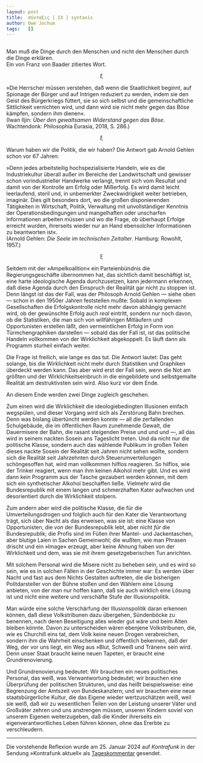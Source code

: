 ```yaml
---
layout:	post
title:	σύνταξις | IX | syntaxis 
author:	Uwe Jochum
tags:   []
---
```


<img src="https://vg07.met.vgwort.de/na/d2e76f4593854c99ad2dded07ee82c9e" width="1" height="1" alt="">

Man muß die Dinge durch den Menschen und nicht den Menschen durch
die Dinge erklären.  
Ein von Franz von Baader zitiertes Wort.

<center>ξ</center>

»Die Herrscher müssen verstehen, daß wenn die Staatlichkeit
beginnt, auf Spionage der Bürger und auf Intrigen reduziert zu
werden, indem sie den Geist des Bürgerkriegs füttert, sie so sich
selbst und die gemeinschaftliche Sittlichkeit vernichten wird,
und dann wird sie nicht mehr gegen das Böse kämpfen, sondern ihm
dienen«.  
(Iwan Iljin: *Über den gewaltsamen Widerstand gegen das
Böse*. Wachtendonk: Philosophia Eurasia, 2018, S.&nbsp;286.)

<center>ξ</center>

Warum haben wir die Politik, die wir haben? Die Antwort gab
Arnold Gehlen schon vor 67 Jahren:

»Denn jedes arbeitsteilig hochspezialisierte Handeln, wie es die
Industriekultur überall außer im Bereiche der Landwirtschaft und
gewisser schon vorindustrieller Handwerke verlangt, trennt sich
vom Resultat und damit von der Kontrolle am Erfolg oder
Mißerfolg. Es wird damit leicht leerlaufend, steril und, in
unbemerkter Zweckwidrigkeit weiter betrieben, imaginär. Dies gilt
besonders dort, wo die großen disponierenden Tätigkeiten in
Wirtschaft, Politik, Verwaltung mit unvollständiger Kenntnis der
Operationsbedingungen und mangelhaften oder unscharfen
Informationen arbeiten müssen und wo die Frage, ob überhaupt
Erfolge erreicht wurden, ihrerseits wieder nur an Hand
ebensolcher Informationen zu beantworten ist«.  
(Arnold Gehlen: *Die Seele im technischen Zeitalter*. Hamburg:
Rowohlt, 1957.)

<center>ξ</center>

Seitdem mit der »Ampelkoalition« ein Parteienbündnis die
Regierungsgeschäfte übernommen hat, das sichtlich damit
beschäftigt ist, eine harte ideologische Agenda durchzusetzen,
kann jedermann erkennen, daß diese Agenda durch den Einspruch der
Realität gar nicht zu stoppen ist. Denn längst ist das der Fall,
was der Philosoph Arnold Gehlen — siehe oben — schon in den
1950er Jahren feststellen mußte: Sobald in komplexen
Gesellschaften die Erfolgskontrolle nicht mehr davon abhängig
gemacht wird, ob der gewünschte Erfolg auch *real* eintritt,
sondern nur noch davon, ob die Statistiken, die man sich von
willfährigen Mitläufern und Opportunisten erstellen läßt, den
vermeintlichen Erfolg in Form von Türmchengraphiken darstellen —
sobald das der Fall ist, ist das politische Handeln vollkommen
von der Wirklichkeit abgekoppelt. Es läuft dann als Programm
sturheil einfach weiter.

Die Frage ist freilich, wie lange es das tut. Die Antwort lautet:
Das geht solange, bis die Wirklichkeit nicht mehr durch
Statistiken und Graphiken überdeckt werden kann. Das aber wird
erst der Fall sein, wenn die Not am größten und der
Wirklichkeitseinbruch in die eingebildete und selbstgemalte
Realität am destruktivsten sein wird. Also kurz vor dem Ende.

An diesem Ende werden zwei Dinge zugleich geschehen. 

Zum einen wird die Wirklichkeit die ideologiebedingten Illusionen
einfach wegspülen, und dieser Vorgang wird sich als Zerstörung
Bahn brechen. Denn was bislang übertüncht werden konnte — all die
zerfallenden Schulgebäude, die im öffentlichen Raum zunehmende
Gewalt, die Dauermisere der Bahn, die rasant steigenden Preise
und und und —, all das wird in seinem nackten Sosein ans
Tageslicht treten. Und da nicht nur die politische Klasse,
sondern auch das wählende Publikum in großen Teilen dieses nackte
Sosein der Realität seit Jahren nicht sehen wollte, sondern sich
die Realität seit Jahrzehnten durch Steuerumverteilungen
schöngesoffen hat, wird man vollkommen hilflos reagieren. So
hilflos, wie der Trinker reagiert, wenn man ihm keinen Alkohol
mehr gibt. Und es wird dann kein Programm aus der Tasche
gezaubert werden können, mit dem sich ein synthetischer Alkohol
beschaffen ließe. Vielmehr wird die Bundesrepublik mit einem
langen und schmerzhaften Kater aufwachen und desorientiert durch
die Wirklichkeit stolpern.

Zum andern aber wird die politische Klasse, die für die
Umverteilungsdrogen und folglich auch für den Kater die
Verantwortung trägt, sich über Nacht als das erweisen, was sie
ist: eine Klasse von Opportunisten, die *von* der Bundesrepublik
lebt, aber nicht *für* die Bundesrepublik; die Profis sind im
Füllen ihrer Mantel- und Jackentaschen, aber blutige Laien in
Sachen Gemeinwohl; die wußten, wie man Phrasen drischt und ein
»Image« erzeugt, aber keine Ahnung haben von der Wirklichkeit und
dem, was sie mit ihrem gesetzgeberischen Tun anrichten. 

Mit solchem Personal wird die Misere nicht zu beheben sein, und
es wird so sein, wie es in solchen Fällen in der Geschichte immer
war: Es werden über Nacht und fast aus dem Nichts Gestalten
auftreten, die die bisherigen Politdarsteller von der Bühne
stoßen und den Wählern eine Lösung anbieten, von der man nur
hoffen kann, daß sie auch wirklich eine Lösung ist und nicht eine
weitere und verschäfte Stufe der Illusionspolitik. 

Man würde eine solche Verschärfung der Illusionspolitik daran
erkennen können, daß diese Volkstribunen dazu übergehen,
Sündenböcke zu benennen, nach deren Beseitigung alles wieder gut
wäre und beim Alten bleiben könnte. Davon zu unterscheiden wären
ebenjene Volkstribunen, die, wie es Churchill eins tat, dem Volk
keine neuen Drogen verabreichen, sondern ihm die Wahrheit
einschenken und öffentlich bekennen, daß der Weg, der vor uns
liegt, ein Weg aus »Blut, Schweiß und Tränen« sein wird. Denn
unser Staat braucht keine neuen Tapeten, er braucht eine
Grundrenovierung.

Und Grundrenovierung bedeutet: Wir brauchen ein neues politisches
Personal, das weiß, was Verwantwortung bedeutet; wir brauchen
eine Überprüfung der politischen Strukturen, und das heißt
beispielsweise: eine Begrenzung der Amtszeit von Bundeskanzlern;
und wir brauchen eine neue staatsbürgerliche Kultur, die das
Eigene wieder wertzuschätzen weiß, weil sie weiß, daß wir zu
wesentlichen Teilen von der Leistung unserer Väter und Großväter
zehren und uns anstrengen müssen, unseren Kindern soviel von
unserem Eigenen weiterzugeben, daß die Kinder ihrerseits ein
eigenverantwortliches Leben führen können, ohne das Ererbte zu
verschleudern.

---
Die vorstehende Reflexion wurde am 25. Januar 2024 auf
*Kontrafunk* in der Sendung »Kontrafunk aktuell« als
[Tageskommentar](https://kontrafunk.radio/de/sendung-nachhoeren/politik-und-zeitgeschehen/kontrafunk-aktuell/kontrafunk-aktuell-vom-25-januar-2024#id-article)
gesendet.
